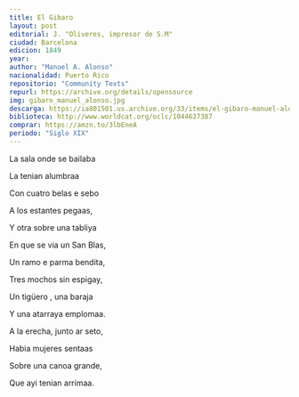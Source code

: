 ```yaml
---
title: El Gibaro
layout: post
editorial: J. "Oliveres, impresor de S.M"
ciudad: Barcelona
edicion: 1849
year: 
author: "Manuel A. Alonso"
nacionalidad: Puerto Rico
repositorio: "Community Texts"
repurl: https://archive.org/details/opensource
img: gibaro_manuel_alonso.jpg
descarga: https://ia801501.us.archive.org/33/items/el-gibaro-manuel-alonso/El%20Gibaro%20-%20Manuel%20Alonso.pdf
biblioteca: http://www.worldcat.org/oclc/1044637387
comprar: https://amzn.to/3lbEneA
periodo: "Siglo XIX"
---
```

 

La sala onde se bailaba
 
La tenian alumbraa
 
Con cuatro belas e sebo
 
A los estantes pegaas,
 
Y otra sobre una tabliya
 
En que se via un San Blas,
 
Un ramo e parma bendita,
 
Tres mochos sin espigay,
 
Un tigüero , una baraja
 
Y una atarraya emplomaa.
 
A la erecha, junto ar seto,

Habia mujeres sentaas
 
Sobre una canoa grande,
 
Que ayi tenian arrimaa.

